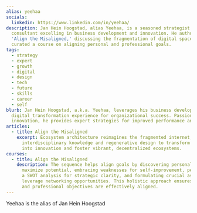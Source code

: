 ```yaml
---
alias: yeehaa
socials:
  linkedin: https://www.linkedin.com/in/yeehaa/
description: Jan Hein Hoogstad, alias Yeehaa, is a seasoned strategist and
  consultant excelling in business development and innovation. He authored
  'Align the Misaligned,' discussing the fragmentation of digital space and
  curated a course on aligning personal and professional goals.
tags:
  - strategy
  - expert
  - growth
  - digital
  - design
  - tech
  - future
  - skills
  - career
  - self
blurb: Jan Hein Hoogstad, a.k.a. Yeehaa, leverages his business development and
  digital transformation experience for organizational success. Passionate about
  innovation, he provides expert strategies for improved performance and growth.
articles:
  - title: Align the Misaligned
    excerpt: Ecosystem architecture reimagines the fragmented internet, drawing on
      interdisciplinary knowledge and regenerative design to transform waste
      into innovation and foster vibrant, decentralized ecosystems.
courses:
  - title: Align the Misaligned
    description: The sequence helps align goals by discovering personal strengths to
      maximize potential, embracing weaknesses for self-improvement, performing
      a SWOT analysis for strategic clarity, and formulating crucial asks to
      leverage networking opportunities. This holistic approach ensures personal
      and professional objectives are effectively aligned.
---
```

Yeehaa is the alias of Jan Hein Hoogstad


